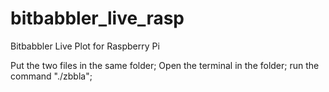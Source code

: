 # bitbabbler_live_rasp
Bitbabbler Live Plot for Raspberry Pi


Put the two files in the same folder; Open the terminal in the folder; run the command "./zbbla";
